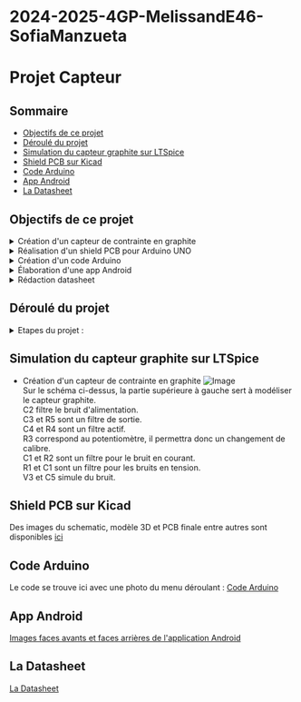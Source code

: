 # 2024-2025-4GP-MelissandE46-SofiaManzueta

# Projet Capteur

## Sommaire 
*  [Objectifs de ce projet](#objectifs-de-ce-projet)
*  [Déroulé du projet](#diagramme-du-projet)
*  [Simulation du capteur graphite sur LTSpice](#simulation-du-capteur-graphite-sur-ltspice)
*  [Shield PCB sur Kicad](#shield-pcb-sur-kicad)
*  [Code Arduino](#code-arduino)
*  [App Android](#app-android)
*  [La Datasheet](#la-datasheet)

## Objectifs de ce projet

<details>
<summary>  Création d'un capteur de contrainte en graphite  </summary>
   Nous allons utiliser les traces de crayon sur du papier comme une jauge de contrainte pour détecter les déformations en compression et en traction.<br/>
   Les mines de crayon standard sont composées de fines particules de graphite liées entre elles par des liants argileux. Lorsqu'on utilise un crayon, le frottement entre la mine et le papier entraîne le frottement de particules de graphite qui adhèrent aux fibres du papier. Ces traces de crayon peuvent être considérées comme de minces films conducteurs constitués de réseau de particules de graphite percolées sur le papier qui peuvent prendre des formes et des motifs arbitraires. L'expansion et la contraction de ce réseau de particules de graphite, induites par des contraintes mécaniques ou des interactions chimiques, devraient grandement affecter la qualité des contacts interparticulaires et donc le conductivité électrique globale. Il est important de noter que les mines de crayon plus dures contiennent une proportion plus élevée de liants argileux, alors que les mines plus molles contiennent une proportion plus grande de particules de graphite. Ces dernières permettent d'obtenir une résistance de base plus faible qu'avec les mines plus dures. Il a été observé que les variations de résistance moyennes étaient linéairement liées aux amplitudes moyennes de déflexion, avec des écarts d'environ 1%.<br/>
En utilisant la théorie de la percolation, la conductance totale G_{tot} d'un réseau de conducteurs hautement désordonné est :<br/>
   $$G_{tot}=G_0e^{-\xi_c}$$, ici $$\xi_c$$ est la valeur de $$\xi$$ au seuil de percolation qui est le point où un cluster connecté infiniment grand commence à émerger lorsque des paires de nanoparticules voisines choisie au hasard sont connectées par des conducteurs dans un ordre décroissant de valeurs de G<br/>
   If $$-\delta\lambda/2\leq\delta\lambda/2$$,<br/>
   $$\xi_c= \left( {\frac{2f_c\delta\lambda\delta\epsilon}{1-f_v}} \right)^{1/2}+\delta_M-\delta\lambda/2+\epsilon_M-\delta\epsilon/2$$ <br/>
   If $$\delta\lambda/2-\delta\epsilon/2\leq\delta\epsilon/2-\delta\lambda/2$$, <br/>
   $$\xi_c=\lambda_M+\epsilon_M-\left( \frac{1}{2}-\frac{f_c}{1-f_v} \right)\delta\epsilon$$<br/>
   *  $$f_c$$ est la fraction des conducteurs<br/>
   *  $$f_v$$ est la fraction de vide<br/>
   *  $$\lambda_M=L_M\beta$$ et $$E_M=E_{CM}/kT$$ sont les valeurs moyennes des distributions, avec $$L_M$$ l'espace moyen (hors vide) séparant les nanoparticules voisines et $$E_{CM}$$ l'énergie coulombienne de charge moyenne<br/>
   *  $$\delta\lambda$$ et $$\delta\epsilon$$ sont les largeurs des distributions
  
</details>

<details>
<summary>  Réalisation d'un shield PCB pour Arduino UNO  </summary>
   Nous avons créer un shield PCB afin de relier à l'arduino UNO :<br/>  
        *  Un écran OLED  <br/>
        *  Un potentiomètre digital en SPI   <br/>
        *  Un amplificateur transimpédance, lui-même relié au capteur graphite décrit plus haut et au potentiomètre digital  <br/>
        *  Un module Bluetooth  <br/>
        *  Un flex sensor  <br/>
        *  Un encodeur rotatoir auquel on ajoute un déparasite (une capacité entre la clock et le ground)   <br/><br/>
      

</details>

<details>
<summary>  Création d'un code Arduino  </summary>
Le code crée à l'occasion de ce projet permet de se déplacer dans un menu à l'aide de l'encodeur rotatoire et accéder à différentes fonctions telles que :<br/>
   -La fonction Capteur qui mesure la résistance du capteur graphite, l'affiche sur l'écran OLED et la transmet par bluetooth<br/>
   -La fonction Flex qui mesure la résistance du flex sensor et l'affiche sur l'écran OLED<br/>
   -La fonction Mesure continue qui indique à l'utilisateur la marche à suivre pour réaliser une mesure en continue, que ce soit pour le flex sensor ou le capteur graphite * <br/>
   -La fonction Informations qui renvoie l'utilisateur vers l'application pour Android pour obtenir plus d'informations, l'écran OLED étant très limité<br/>
   -La fonction Creatrices qui indique tout simplement par qui a été réalisé ce projet<br/>

   *Un fil reliant la pin Switch de l'encodeur rotatoire avec le flex sensor a été ajouté. Le but principal est d'agir comme une résistance pull-up pour pouvoir utiliser le bouton switch plus simplement. Cependant, il permet également d'utiliser le flex sensor comme un bouton. En maintenant le flex sensor en compression, on obtient donc des mesures en continue.
   
</details>

<details>
<summary>  Élaboration d'une app Android  </summary>
  Une application a été créée à l'aide de MIT App Inventor (https://appinventor.mit.edu/). Celle-ci permet d'accéder aux mesures réalisées par le capteur graphite, de les afficher dans un graphe et de récupérer ses valeurs dans un fichier. Elle permet également d'obtenir de plus amples informations sur le contexte de ce projet lorsqu'on arrive sur l'écran Informations. Les photos de la partie Designers (ce qui est vu par l'utilisateur) et la partie Blocks (le code derrière l'application) sont disponibles dans le dossier Application Android.
</details>

<details>
<summary>  Rédaction datasheet  </summary>
  Les données de la datasheet proviennent des mesures réalisées avec le code Arduino sur le circuit présenté précédemment. Pour les mines 6B à HB, nous avons mesurer la résistance du capteur graphite pour différentes déformations en tension et en compression. Pour ces déformations, nous avons utilisé des cylindres avec des diamètres de 2cm, 2.5cm, 3cm, 3.5cm, 4cm, 4.5cm et 5cm. Cela nous donne donc des déformations respectivement de 0.1, 0.08, 0.067, 0.057, 0.05, 0.044, 0.04 puisque nous avons mesuré l'épaisseur du capteur e = 0.2cm et que $$\epsilon = \frac{e}{D}$$. On obtient ainsi les courbes caractéristiques suivantes. 
   
![Image](https://github.com/user-attachments/assets/ba851fe5-0c98-4cc4-a488-a5d6c2b58134)

![Image](https://github.com/user-attachments/assets/57c43c46-7348-40bf-8f25-27c2d0164565)
Comme on s'y attendait, en cas de compression, la résistance du capteur graphite diminue lorsque la déformation $$\epsilon$$ augmente. A l'inverse, en cas de tension, la résistance du capteur graphite augmente en fonction de la déformation $$\epsilon$$. Pour ces deux cas de figure, nous pouvons observer que la pente de la courbe est dépendante de la mine utilisée. En effet, la variation relative de résistance est plus élevée pour les mines plus dures, comme cela est décrit dans l'article Pencil Drawn Strain Gauges and Chemiresistors on Paper de Cheng-Wei Lin, Zhibo Zhao, Jaemyung Kim et Jiaxing Huang.

![Image](https://github.com/user-attachments/assets/05f703b3-2d60-4256-a29a-9962d75ff237)
Les résultats du capteur graphite peuvent également être comparés à ceux obtenus avec un flex sensor commercial (celui-ci ne peut être utilisé qu'en tension). Tout d'abord, on peut remarquer que les mesures du flex sensor sont bien plus régulières que celles du capteur graphite. De plus, ses variations relatives de résistance sont plus élevées. Il est important de noter que les mesures du capteur graphite, que ce soit en tension ou en compression, sont peu fiables et dépendent en grande partie du reste du matériel utilisé. En effet, d'une mesure à une autre dans des conditions similaires les résultats du capteur peuvent grandement varier. De plus, pour obtenir des résultats cohérents, nous avons dû emprunter les pinces crocodiles d'un autre groupe, sinon peu importe la déformation et la mine utilisées la résistance mesurée était infinie.<br/><br/>
Nous pouvons donc en conclure que le capteur présenté à l'avantage d'être simple, sobre et abordable. Cependant, ses performances sont encore très éloignées de celles d'un flex sensor commercial. De plus, nous avons remarqué que nous devions régulièrement remettre du graphite sur le capteur et le remplacer par un nouveau après l'avoir utilisé en compression et en tension. Cela va donc à l'encontre du principe de la low-tech.


</details>


## Déroulé du projet 

<details>
<summary>  Etapes du projet :  </summary>
  
  - [x] Attribution des inputs de l'arduino aux différents composants
  - [X] Electronique Analogique
  - [x] Schématique et routage KiCad  
  - [x] Impression du circuit
  - [x] Percage
  - [x] Montage du circuit
  - [x] Code Arduino
  - [x] App Android
  - [x] Création du banc de test
  - [x] Création de la datasheet
</details>


## Simulation du capteur graphite sur LTSpice 
* Création d'un capteur de contrainte en graphite
![Image](https://github.com/user-attachments/assets/ec8b3545-076f-4be9-a1ad-92079042dbc7)<br/>
Sur le schéma ci-dessus, la partie supérieure à gauche sert à modéliser le capteur graphite.<br/>
C2 filtre le bruit d'alimentation.<br/>
C3 et R5 sont un filtre de sortie.<br/>
C4 et R4 sont un filtre actif.<br/>
R3 correspond au potentiomètre, il permettra donc un changement de calibre.<br/>
C1 et R2 sont un filtre pour le bruit en courant.<br/>
R1 et C1 sont un filtre pour les bruits en tension.<br/>
V3 et C5 simule du bruit.<br/>

## Shield PCB sur Kicad

Des images du schematic, modèle 3D et PCB finale entre autres sont disponibles [ici](https://github.com/MOSH-Insa-Toulouse/2024-2025-4GP-MelissandE46-SofiaManzueta/tree/main/Kidad%20-%20Projet%20capteur)

## Code Arduino

Le code se trouve ici avec une photo du menu déroulant : [Code Arduino](https://github.com/MOSH-Insa-Toulouse/2024-2025-4GP-MelissandE46-SofiaManzueta/tree/main/Code%20Arduino/Final_Code4.0)

## App Android

[Images faces avants et faces arrières de l'application Android](https://github.com/MOSH-Insa-Toulouse/2024-2025-4GP-MelissandE46-SofiaManzueta/tree/main/Application%20Android)


## La Datasheet

[La Datasheet](https://github.com/MOSH-Insa-Toulouse/2024-2025-4GP-MelissandE46-SofiaManzueta/tree/main/Datasheet)




